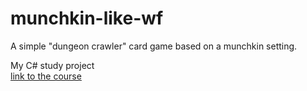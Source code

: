 # munchkin-like-wf

<p>
  A simple "dungeon crawler" card game based on a munchkin setting.
</p>
<p>
  <span> My C# study project </span> <br>
  <a href=https://ulearn.me/course/basicprogramming2> link to the course </a>
</p>
